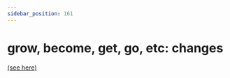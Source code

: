 ```yaml
---
sidebar_position: 161
---
```


# grow, become, get, go, etc: changes

[(see here)](./become-get-go-grow-etc-changes)
